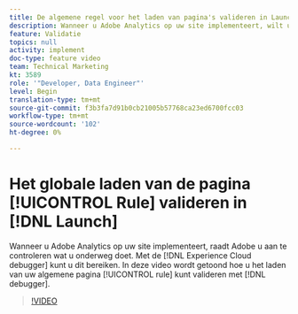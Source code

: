 ```yaml
---
title: De algemene regel voor het laden van pagina's valideren in Launch
description: Wanneer u Adobe Analytics op uw site implementeert, wilt u kunnen valideren wat u onderweg doet. De Experience Cloud debugger aan de redding! Deze video laat zien hoe u de algemene regel voor het laden van pagina's valideert met het foutopsporingsprogramma.
feature: Validatie
topics: null
activity: implement
doc-type: feature video
team: Technical Marketing
kt: 3589
role: '"Developer, Data Engineer"'
level: Begin
translation-type: tm+mt
source-git-commit: f3b3fa7d91b0cb21005b57768ca23ed6700fcc03
workflow-type: tm+mt
source-wordcount: '102'
ht-degree: 0%

---
```



# Het globale laden van de pagina [!UICONTROL Rule] valideren in [!DNL Launch]

Wanneer u Adobe Analytics op uw site implementeert, raadt Adobe u aan te controleren wat u onderweg doet. Met de [!DNL Experience Cloud debugger] kunt u dit bereiken. In deze video wordt getoond hoe u het laden van uw algemene pagina [!UICONTROL rule] kunt valideren met [!DNL debugger].

>[!VIDEO](https://video.tv.adobe.com/v/28776/?quality=12)
